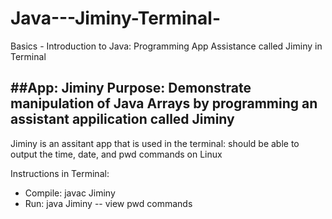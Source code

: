 # Java---Jiminy-Terminal-
Basics - Introduction to Java: Programming App Assistance called Jiminy in Terminal

##App: Jiminy
Purpose: Demonstrate manipulation of Java Arrays by programming an assistant appilication called Jiminy
-------------------------------------------------------------------------
Jiminy is an assitant app that is used in the terminal: should be able to
output the time, date, and pwd commands on Linux

Instructions in Terminal:
   * Compile: javac Jiminy
   * Run: java Jiminy
   -- view pwd commands
   
